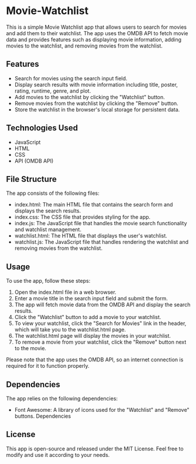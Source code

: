 # Movie-Watchlist
This is a simple Movie Watchlist app that allows users to search for movies and add them to their watchlist. The app uses the OMDB API to fetch movie data and provides features such as displaying movie information, adding movies to the watchlist, and removing movies from the watchlist.

## Features
- Search for movies using the search input field.
- Display search results with movie information including title, poster, rating, runtime, genre, and plot.
- Add movies to the watchlist by clicking the "Watchlist" button.
- Remove movies from the watchlist by clicking the "Remove" button.
- Store the watchlist in the browser's local storage for persistent data.

## Technologies Used
- JavaScript
- HTML
- CSS
- API (OMDB API)

## File Structure
The app consists of the following files:

- index.html: The main HTML file that contains the search form and displays the search results.
- index.css: The CSS file that provides styling for the app.
- index.js: The JavaScript file that handles the movie search functionality and watchlist management.
- watchlist.html: The HTML file that displays the user's watchlist.
- watchlist.js: The JavaScript file that handles rendering the watchlist and removing movies from the watchlist.

## Usage
To use the app, follow these steps:

1. Open the index.html file in a web browser.
2. Enter a movie title in the search input field and submit the form.
3. The app will fetch movie data from the OMDB API and display the search results.
4. Click the "Watchlist" button to add a movie to your watchlist.
5. To view your watchlist, click the "Search for Movies" link in the header, which will take you to the watchlist.html page.
6. The watchlist.html page will display the movies in your watchlist.
7. To remove a movie from your watchlist, click the "Remove" button next to the movie.

Please note that the app uses the OMDB API, so an internet connection is required for it to function properly.

## Dependencies
The app relies on the following dependencies:

- Font Awesome: A library of icons used for the "Watchlist" and "Remove" buttons.
Dependencies

## License
This app is open-source and released under the MIT License. Feel free to modify and use it according to your needs.
